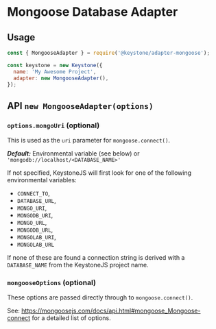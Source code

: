 <!--[meta]
section: api
subSection: database-adapters
title: Mongoose Adapter
[meta]-->

# Mongoose Database Adapter

## Usage

```javascript
const { MongooseAdapter } = require('@keystone/adapter-mongoose');

const keystone = new Keystone({
  name: 'My Awesome Project',
  adapter: new MongooseAdapter(),
});
```

## API `new MongooseAdapter(options)`

### `options.mongoUri` (optional)

This is used as the `uri` parameter for `mongoose.connect()`.

_**Default:**_ Environmental variable (see below) or `'mongodb://localhost/<DATABASE_NAME>'`

If not specified, KeystoneJS will first look for one of the following environmental variables:

- `CONNECT_TO`,
- `DATABASE_URL`,
- `MONGO_URI`,
- `MONGODB_URI`,
- `MONGO_URL`,
- `MONGODB_URL`,
- `MONGOLAB_URI`,
- `MONGOLAB_URL`

If none of these are found a connection string is derived with a `DATABASE_NAME` from the KeystoneJS project name.

### `mongooseOptions` (optional)

These options are passed directly through to `mongoose.connect()`.

See: <https://mongoosejs.com/docs/api.html#mongoose_Mongoose-connect> for a detailed list of options.

